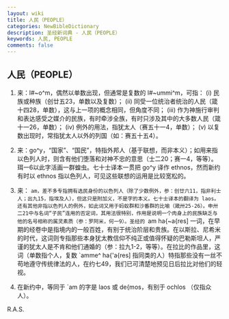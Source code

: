 ```yaml
---
layout: wiki
title: 人民（PEOPLE）
categories: NewBibleDictionary
description: 圣经新词典 - 人民（PEOPLE）
keywords: 人民, PEOPLE
comments: false
---
```


## 人民（PEOPLE）

1. 来：l#~o^m，偶然以单数出现，但通常是复数的 l#~ummi^m，可指： (i) 民族或种族（创廿五23，单数以及复数）； (ii) 同受一位统治者统治的人民（箴十四28，单数），这与上一项的概念相同，但角度不同； (iii) 作为神施行审判和表达感受之媒介的民族，有时牵涉全族，有时只涉及其中的大多数人民（箴十一26，单数）； (iv) 例外的用法，指犹太人（赛五十一4，单数）； (v) 以复数出现时，常指犹太人以外的列国（如：赛五十五4）。

2. 来：go^y，“国家”、“国民”，特指外邦人（基于联想，而非本义）；如用来指以色列人时，则含有他们堕落和对神不忠的意思（士二20；赛一4，等等）。珥一6以此字活画一群蝗虫。七十士译本一贯把 go^y 译作 ethnos，然而新约有时以 ethnos 指以色列人，可见这些联想的运用是比较宽松的。

3. 来： `am，差不多专指拥有选民身份的以色列人（除了少数例外，参：创廿六11，指非利士人；出九15，指埃及人），但这只是附加义，不是字的本义。七十士译本的翻译为 laos。还有其他非指以色列人的例外，如此词又用于蚂蚁群和沙番群的比喻（箴卅25-26）。申卅二21中与名词“子民”连用的否定词，其用法很特别，作用是说明一个肉身上的民族缺乏与他的名号相称的属灵素质（参：罗阿米，何一9）。圣经的 `am ha{~a{res] 一词，在早期的经卷中是指境内的一般百姓，有别于统治阶层和贵族。在以斯拉、尼希米的时代，这词则专指那些本身犹太教信仰不纯正或值得怀疑的巴勒斯坦人，严谨的犹太人是不肯和他们通婚的（参：拉九1-2，等等）。在拉比的作品里，这词（单数指个人，复数 `amme^ ha{'a{res] 指同类的人）特指那些没有一丝不苟地遵守传统律法的人，在约七49，我们已可清楚地预见日后拉比对他们的轻视。

4. 在新约中，等同于 `am 的字是 laos 或 de{mos，有别于 ochlos （仅指众人）。

R.A.S.








